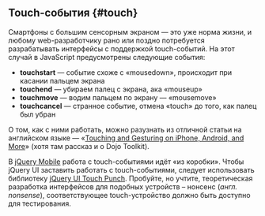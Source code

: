 ## Touch-события {#touch}

Смартфоны с большим сенсорным экраном — это уже норма жизни, и любому web-разработчику рано или поздно потребуется разрабатывать интерфейсы с поддержкой touch-событий. На этот случай в JavaScript предусмотрены следующие события:
* **touchstart** — событие схоже с «mousedown», происходит при касании пальцем экрана
* **touchend** — убираем палец с экрана, ака «mouseup»
* **touchmove** — водим пальцем по экрану — «mousemove»
* **touchcancel** — странное событие, отмена «touch» до того, как палец был убран

О том, как с ними работать, можно разузнать из отличной статьи на английском языке — «[Touching and Gesturing on iPhone, Android, and More](http://www.sitepen.com/blog/?p=3425)» (хотя там рассказ и о Dojo Toolkit).

В [jQuery Mobile](/appendix/jquery_mobile.md) работа с touch-событиями идёт «из коробки». Чтобы jQuery UI заставить работать с touch-событиями, следует использовать библиотеку [jQuery UI Touch Punch](http://touchpunch.furf.com/). Пробуйте, но учтите, теоретическая разработка интерфейсов для подобных устройств – нонсенс (_англ. nonsense_), соответствующее touch-устройство должно быть доступно для тестирования.
